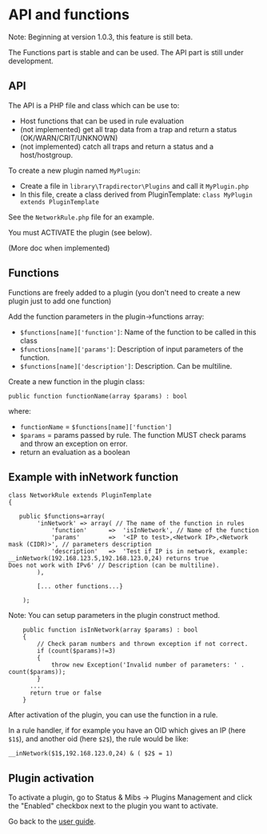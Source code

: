 API and functions
==========================

Note: Beginning at version 1.0.3, this feature is still beta. 

The Functions part is stable and can be used.
The API part is still under development.

API
---

The API is a PHP file and class which can be use to: 
- Host functions that can be used in rule evaluation
- (not implemented) get all trap data from a trap and return a status (OK/WARN/CRIT/UNKNOWN)
- (not implemented) catch all traps and return a status and a host/hostgroup.

To create a new plugin named `MyPlugin`:
- Create a file in `library\Trapdirector\Plugins` and call it `MyPlugin.php`
- In this file, create a class derived from PluginTemplate: 
	`class MyPlugin extends PluginTemplate`
	
See the `NetworkRule.php` file for an example.

You must ACTIVATE the plugin (see below).

(More doc when implemented)

Functions
---------

Functions are freely added to a plugin (you don't need to create a new plugin just to add one function)

Add the function parameters in the plugin->functions array: 

-  `$functions[name]['function']`: Name of the function to be called in this class
-  `$functions[name]['params']`: Description of input parameters of the function.
-  `$functions[name]['description']`: Description. Can be multiline.

Create a new function in the plugin class: 

`public function functionName(array $params) : bool`

where:

- `functionName` = `$functions[name]['function']`
- `$params` = params passed by rule. The function MUST check params and throw an exception on error.
- return an evaluation as a boolean

Example with inNetwork function
-------------------------------

```
class NetworkRule extends PluginTemplate
{ 

   public $functions=array(
        'inNetwork' => array( // The name of the function in rules
            'function'      =>  'isInNetwork', // Name of the function 
            'params'        =>  '<IP to test>,<Network IP>,<Network mask (CIDR)>', // parameters description
            'description'   =>  'Test if IP is in network, example: __inNetwork(192.168.123.5,192.168.123.0,24) returns true
Does not work with IPv6' // Description (can be multiline).
        ),
	
		[... other functions...}

    );
```

Note: You can setup parameters in the plugin construct method.
```
    public function isInNetwork(array $params) : bool
    {
        // Check param numbers and thrown exception if not correct.
        if (count($params)!=3)
        {
            throw new Exception('Invalid number of parameters: ' . count($params));
        }
	  ....
	  return true or false
	}
```

After activation of the plugin, you can use the function in a rule. 

In a rule handler, if for example you have an OID which gives an IP (here `$1$`), and another oid (here `$2$`), the rule would be like: 

`__inNetwork($1$,192.168.123.0,24) & ( $2$ = 1)`

Plugin activation
-----------------

To activate a plugin, go to Status & Mibs -> Plugins Management and click the "Enabled" checkbox next to the plugin you want to activate.



Go back to the [user guide](02-userguide.md).

